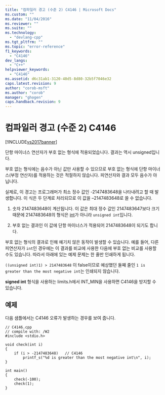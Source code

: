 ```yaml
---
title: "컴파일러 경고 (수준 2) C4146 | Microsoft Docs"
ms.custom: ""
ms.date: "11/04/2016"
ms.reviewer: ""
ms.suite: ""
ms.technology: 
  - "devlang-cpp"
ms.tgt_pltfrm: ""
ms.topic: "error-reference"
f1_keywords: 
  - "C4146"
dev_langs: 
  - "C++"
helpviewer_keywords: 
  - "C4146"
ms.assetid: d6c31ab1-3120-40d5-8d80-32b5f7046e32
caps.latest.revision: 9
author: "corob-msft"
ms.author: "corob"
manager: "ghogen"
caps.handback.revision: 9
---
```

# 컴파일러 경고 (수준 2) C4146
[!INCLUDE[vs2017banner](../../assembler/inline/includes/vs2017banner.md)]

단항 마이너스 연산자가 부호 없는 형식에 적용되었습니다. 결과는 역시 unsigned입니다.  
  
 부호 없는 형식에는 음수가 아닌 값만 사용할 수 있으므로 부호 없는 형식에 단항 마이너스\(부정 연산자\)를 적용하는 것은 적절하지 않습니다.  피연산자와 결과 모두 음수가 아닙니다.  
  
 실제로, 이 경고는 프로그래머가 최소 정수 값인 \-2147483648을 나타내려고 할 때 발생합니다.  이 식은 두 단계로 처리되므로 이 값을 –2147483648로 쓸 수 없습니다.  
  
1.  숫자 2147483648이 계산됩니다.  이 값은 최대 정수 값인 2147483647보다 크기 때문에 2147483648의 형식은 [int](../../c-language/integer-types.md)가 아니라 `unsigned int`입니다.  
  
2.  부호 없는 결과인 이 값에 단항 마이너스가 적용되어 2147483648이 되기도 합니다.  
  
 부호 없는 형식의 결과로 인해 예기치 않은 동작이 발생할 수 있습니다.  예를 들어, 다른 피연산자가 `int`인 경우에는 이 결과를 비교에 사용한 다음에 부호 없는 비교를 사용할 수도 있습니다.  따라서 아래에 있는 예제 문제는 한 줄만 인쇄하게 됩니다.  
  
 `((unsigned int)1) > 2147483648` 이 false이므로 예상했던 둘째 줄인 `1 is greater than the most negative int`는 인쇄되지 않습니다.  
  
 **signed int** 형식을 사용하는 limits.h에서 INT\_MIN을 사용하면 C4146을 방지할 수 있습니다.  
  
## 예제  
 다음 샘플에서는 C4146 오류가 발생하는 경우를 보여 줍니다.  
  
```  
// C4146.cpp  
// compile with: /W2  
#include <stdio.h>  
  
void check(int i)   
{  
    if (i > -2147483648)   // C4146  
        printf_s("%d is greater than the most negative int\n", i);  
}  
  
int main()   
{  
    check(-100);  
    check(1);  
}  
```